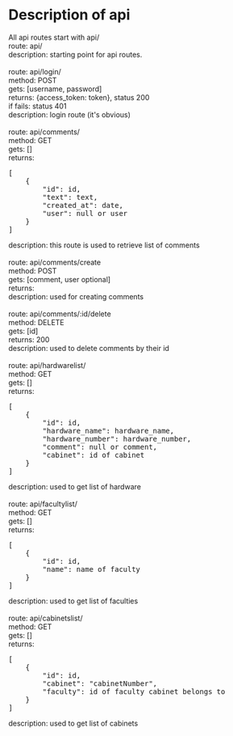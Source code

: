 # Description of api

All api routes start with api/ <br>
route: api/ <br>
description: starting point for api routes.<br>
<br>
route: api/login/ <br>
method: POST <br>
gets: [username, password] <br>
returns: {access_token: token}, status 200 <br>
if fails: status 401 <br>
description: login route (it's obvious) <br>
<br>
route: api/comments/ <br>
method: GET <br>
gets: [] <br>
returns: 
<pre>
[
    {
        "id": id,
        "text": text,
        "created_at": date,
        "user": null or user
    }
]
</pre>
description: this route is used to retrieve list of comments <br>
<br>
route: api/comments/create <br> 
method: POST <br>
gets: [comment, user optional] <br>
returns: <br>
description: used for creating comments <br>
<br>
route: api/comments/:id/delete <br>
method: DELETE <br>
gets: [id] <br>
returns: 200 <br>
description: used to delete comments by their id <br>
<br>
route: api/hardwarelist/ <br>
method: GET <br>
gets: [] <br>
returns: 
<pre>
[
    {
        "id": id,
        "hardware_name": hardware_name,
        "hardware_number": hardware_number,
        "comment": null or comment,
        "cabinet": id of cabinet
    }
]
</pre>
description: used to get list of hardware <br>
<br>
route: api/facultylist/ <br>
method: GET <br>
gets: [] <br>
returns:
<pre>
[
    {
        "id": id,
        "name": name of faculty
    }
]
</pre>
description: used to get list of faculties <br>
<br>
route: api/cabinetslist/ <br>
method: GET <br>
gets: [] <br>
returns:
<pre>
[
    {
        "id": id,
        "cabinet": "cabinetNumber",
        "faculty": id of faculty cabinet belongs to
    }
]
</pre>
description: used to get list of cabinets




